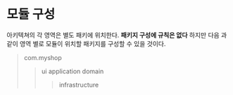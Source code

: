 # 모듈 구성

아키텍쳐의 각 영역은 별도 패키에 위치한다. **패키지 구성에 규칙은 없다** 하지만 다음 과 같이 영역 별로 모듈이 위치할 패키지를 구성할 수 있을 것이다.

> com.myshop
>> ui
>> application
>> domain
>>> infrastructure

